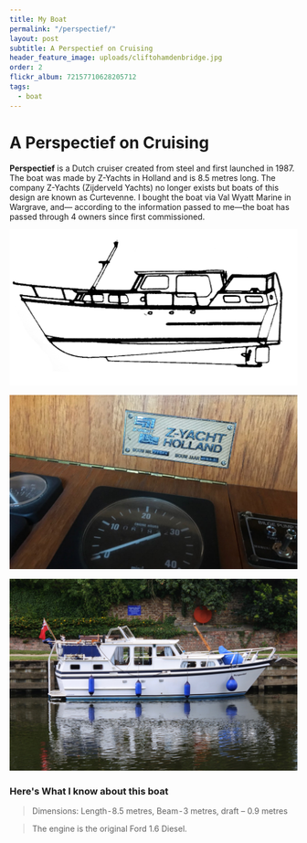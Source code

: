 ```yaml
---
title: My Boat
permalink: "/perspectief/"
layout: post
subtitle: A Perspectief on Cruising
header_feature_image: uploads/cliftohamdenbridge.jpg
order: 2
flickr_album: 72157710628205712
tags:
  - boat
---
```

# A Perspectief on Cruising

**Perspectief** is a Dutch cruiser created from steel and first launched in 1987. The boat was made by Z-Yachts in Holland and is 8.5 metres long.
The company Z-Yachts (Zijderveld Yachts) no longer exists but boats of this design are known as Curtevenne. I bought the boat via Val Wyatt Marine in Wargrave, and–– according to the information passed to me––the boat has passed through 4 owners since first commissioned.

[![Perspectief Drawing](/uploads/drawing.jpg)](/uploads/drawing.jpg)

[![Boat number plate](/uploads/IMG_0963.jpg)](/uploads/IMG_0963.jpg)


[![Here is Perspectief in Wallingford](/uploads/DSC_5253.jpg)](/uploads/DSC_5253.jpg)


### Here's What I know about this boat

>Dimensions: Length - 8.5 metres, Beam - 3 metres, draft – 0.9 metres

>The engine is the original Ford 1.6 Diesel.
